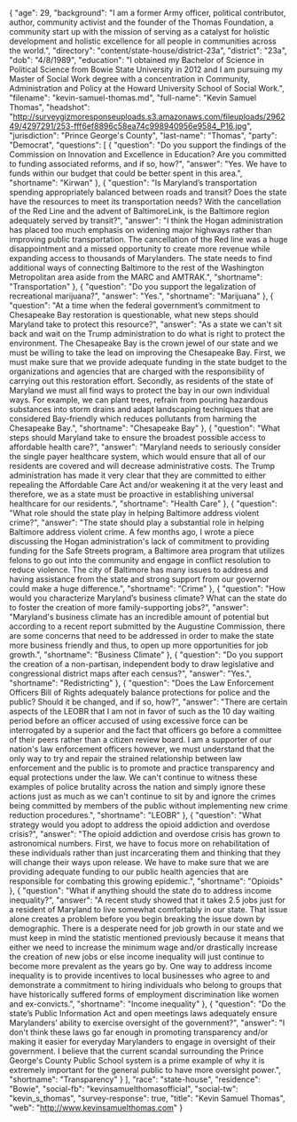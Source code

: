 {
  "age": 29,
  "background": "I am a former Army officer, political contributor, author, community activist and the founder of the Thomas Foundation, a community start up with the mission of serving as a catalyst for holistic development and holistic excellence for all people in communities across the world.",
  "directory": "content/state-house/district-23a",
  "district": "23a",
  "dob": "4/8/1989",
  "education": "I obtained my Bachelor of Science in Political Science from Bowie State University in 2012 and I am pursuing my Master of Social Work degree with a concentration in Community, Administration and Policy at the Howard University School of Social Work.",
  "filename": "kevin-samuel-thomas.md",
  "full-name": "Kevin Samuel Thomas",
  "headshot": "http://surveygizmoresponseuploads.s3.amazonaws.com/fileuploads/296249/4297291/253-fff6ef8896c58ea74c998940956e9584_P16.jpg",
  "jurisdiction": "Prince George's County",
  "last-name": "Thomas",
  "party": "Democrat",
  "questions": [
    {
      "question": "Do you support the findings of the Commission on Innovation and Excellence in Education? Are you committed to funding associated reforms, and if so, how?",
      "answer": "Yes. We have to funds within our budget that could be better spent in this area.",
      "shortname": "Kirwan"
    },
    {
      "question": "Is Maryland’s transportation spending appropriately balanced between roads and transit? Does the state have the resources to meet its transportation needs? With the cancellation of the Red Line and the advent of BaltimoreLink, is the Baltimore region adequately served by transit?",
      "answer": "I think the Hogan administration has placed too much emphasis on widening major highways rather than improving public transportation. The cancellation of the Red line was a huge disappointment and a missed opportunity to create more revenue while expanding access to thousands of Marylanders. The state needs to find additional ways of connecting Baltimore to the rest of the Washington Metropolitan area aside from the MARC and AMTRAK.",
      "shortname": "Transportation"
    },
    {
      "question": "Do you support the legalization of recreational marijuana?",
      "answer": "Yes.",
      "shortname": "Marijuana"
    },
    {
      "question": "At a time when the federal government’s commitment to Chesapeake Bay restoration is questionable, what new steps should Maryland take to protect this resource?",
      "answer": "As a state we can't sit back and wait on the Trump administration to do what is right to protect the environment. The Chesapeake Bay is the crown jewel of our state and we must be willing to take the lead on improving the Chesapeake Bay. First, we must make sure that we provide adequate funding in the state budget to the organizations and agencies that are charged with the responsibility of carrying out this restoration effort. Secondly, as residents of the state of Maryland we must all find ways to protect the bay in our own individual ways. For example, we can plant trees, refrain from pouring hazardous substances into storm drains and adapt landscaping techniques that are considered Bay-friendly which reduces pollutants from harming the Chesapeake Bay.",
      "shortname": "Chesapeake Bay"
    },
    {
      "question": "What steps should Maryland take to ensure the broadest possible access to affordable health care?",
      "answer": "Maryland needs to seriously consider the single payer healthcare system, which would ensure that all of our residents are covered and will decrease administrative costs. The Trump administration has made it very clear that they are committed to either repealing the Affordable Care Act and/or weakening it at the very least and therefore, we as a state must be proactive in establishing universal healthcare for our residents.",
      "shortname": "Health Care"
    },
    {
      "question": "What role should the state play in helping Baltimore address violent crime?",
      "answer": "The state should play a substantial role in helping Baltimore address violent crime. A few months ago, I wrote a piece discussing the Hogan administration's lack of commitment to providing funding for the Safe Streets program, a Baltimore area program that utilizes felons to go out into the community and engage in conflict resolution to reduce violence. The city of Baltimore has many issues to address and having assistance from the state and strong support from our governor could make a huge difference.",
      "shortname": "Crime"
    },
    {
      "question": "How would you characterize Maryland’s business climate? What can the state do to foster the creation of more family-supporting jobs?",
      "answer": "Maryland's business climate has an incredible amount of potential but according to a recent report submitted by the Augustine Commission, there are some concerns that need to be addressed in order to make the state more business friendly and thus, to open up more opportunities for job growth.",
      "shortname": "Business Climate"
    },
    {
      "question": "Do you support the creation of a non-partisan, independent body to draw legislative and congressional district maps after each census?",
      "answer": "Yes.",
      "shortname": "Redistricting"
    },
    {
      "question": "Does the Law Enforcement Officers Bill of Rights adequately balance protections for police and the public? Should it be changed, and if so, how?",
      "answer": "There are certain aspects of the LEOBR that I am not in favor of such as the 10 day waiting period before an officer accused of using excessive force can be interrogated by a superior and the fact that officers go before a committee of their peers rather than a citizen review board. I am a supporter of our nation's law enforcement officers however, we must understand that the only way to try and repair the strained relationship between law enforcement and the public is to promote and practice transparency and equal protections under the law. We can't continue to witness these examples of police brutality across the nation and simply ignore these actions just as much as we can't continue to sit by and ignore the crimes being committed by members of the public without implementing new crime reduction procedures.",
      "shortname": "LEOBR"
    },
    {
      "question": "What strategy would you adopt to address the opioid addiction and overdose crisis?",
      "answer": "The opioid addiction and overdose crisis has grown to astronomical numbers. First, we have to focus more on rehabilitation of these individuals rather than just incarcerating them and thinking that they will change their ways upon release. We have to make sure that we are providing adequate funding to our public health agencies that are responsible for combating this growing epidemic.",
      "shortname": "Opioids"
    },
    {
      "question": "What if anything should the state do to address income inequality?",
      "answer": "A recent study showed that it takes 2.5 jobs just for a resident of Maryland to live somewhat comfortably in our state. That issue alone creates a problem before you begin breaking the issue down by demographic. There is a desperate need for job growth in our state and we must keep in mind the statistic mentioned previously because it means that either we need to increase the minimum wage and/or drastically increase the creation of new jobs or else income inequality will just continue to become more prevalent as the years go by. One way to address income inequality is to provide incentives to local businesses who agree to and demonstrate a commitment to hiring individuals who belong to groups that have historically suffered forms of employment discrimination like women and ex-convicts.",
      "shortname": "Income inequality"
    },
    {
      "question": "Do the state’s Public Information Act and open meetings laws adequately ensure Marylanders’ ability to exercise oversight of the government?",
      "answer": "I don't think these laws go far enough in promoting transparency and/or making it easier for everyday Marylanders to engage in oversight of their government. I believe that the current scandal surrounding the Prince George's County Public School system is a prime example of why it is extremely important for the general public to have more oversight power.",
      "shortname": "Transparency"
    }
  ],
  "race": "state-house",
  "residence": "Bowie",
  "social-fb": "kevinsamuelthomasofficial",
  "social-tw": "kevin_s_thomas",
  "survey-response": true,
  "title": "Kevin Samuel Thomas",
  "web": "http://www.kevinsamuelthomas.com"
}
